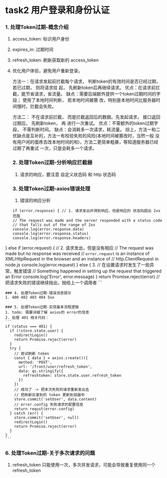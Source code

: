 # task2 用户登录和身份认证

### 1.  处理Token过期-概念介绍
1. access_token: 标识用户身份
2. expires_in: 过期时间
3. refresh_token: 刷新获取新的 access_token
4. 优化用户体验，避免用户重新登录。 

    方法一：在请求发起前拦截每个请求， 判断token的有效时间是否已经过期， 若已过期， 则将请求挂
    起， 先刷新token后再继续请求。
    优点：在请求前拦截，能节省请求，省流量。
    缺点：需要后端额外提供一个token过期时间的字段； 使用了本地时间判断， 若本地时间被篡
    改，特别是本地时间比服务器时间慢时，拦截会失败。

    方法二：
    不在请求前拦截， 而是拦截返回后的数据。先发起请求， 接口返回过期后， 先刷新token， 再
    进行一次重试。
    优点：不需额外的token过期字段， 不需判断时间。
    缺点：会消耗多一次请求，耗流量。
    综上，方法一和二优缺点是互补的，方法一有校验失败的风险(本地时间被篡改时，当然一般
    没有用户闲的蛋疼去改本地时间的啦)，方法二更简单粗暴，等知道服务器已经过期了再重试
    一次，只是会耗多一个请求。

    ### 2. 处理Token过期-分析响应拦截器
    1. 请求的响应，要注意 自定义状态码 和 http 状态码

    ### 3. 处理Token过期-axios错误处理 
    1. 错误的响应分析
    ```
    if (error.response) { // 1. 请求发出并得到响应，但是响应的 状态码超出 2xx 范围
    // The request was made and the server responded with a status code
    // that falls out of the range of 2xx
    console.log(error.response.data)
    console.log(error.response.status)
    console.log(error.response.headers)
  } else if (error.request) { // 2. 请求发出，但是没有相应
    // The request was made but no response was received
    // `error.request` is an instance of XMLHttpRequest in the browser and an instance of
    // http.ClientRequest in node.js
    console.log(error.request)
  } else { 3. // 在设置请求时发生了一些异常，触发错误
    // Something happened in setting up the request that triggered an Error
    console.log('Error', error.message)
  }
  return Promise.reject(error) // 把请求失败的错误继续抛出，抛给上一个调用者
    ```
    
    ### 4. 处理Token过期-错误消息提示
    1. 400 402 403 404 5xx

    ### 5. 处理Token过期-实现基本流程逻辑
    1. todo: 需要详细了解 axios的 error的信息
    2. 处理 401 相关代码：
    ```
    if (status === 401) {
      if (!store.state.user) {
        redirectLogin()
        return Promise.reject(error)
      }
      try {
        // 尝试刷新 token
        const { data } = axios.create()({
          method: 'POST',
          url: '/front/user/refresh_token',
          data: qs.stringify({
            refreshtoken: store.state.user.refresh_token
          })
        })
        // 成功了 -> 把本次失败的请求重新发出去
        // 把刷新后拿到的 token 更新到容器中
        store.commit('setUser', data.content)
        // error.config 失败请求的配置信息
        return requst(error.config)
      } catch (err) {
        store.commit('setUser', null)
        redirectLogin()
        return Promise.reject(error)
      }
    } 
    ```
### 6. 处理Token过期-关于多次请求的问题
1. refresh_token 只能使用一次，多次并发请求，可能会导致重复使用同一个refresh_token